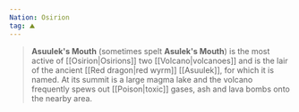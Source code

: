 ```yaml
---
Nation: Osirion
tag: ⛰️️
---
```


> **Asuulek's Mouth** (sometimes spelt **Asulek's Mouth**) is the most active of [[Osirion|Osirions]] two [[Volcano|volcanoes]] and is the lair of the ancient [[Red dragon|red wyrm]] [[Asuulek]], for which it is named. At its summit is a large magma lake and the volcano frequently spews out [[Poison|toxic]] gases, ash and lava bombs onto the nearby area.








